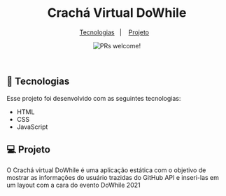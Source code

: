 
<h1 align="center">
  Crachá Virtual DoWhile
</h1>

<p align="center">
  <a href="#-tecnologias">Tecnologias</a>&nbsp;&nbsp;&nbsp;|&nbsp;&nbsp;&nbsp;
  <a href="#-projeto">Projeto</a>&nbsp;&nbsp;&nbsp;
</p>

<p align="center">
 <img src="https://user-images.githubusercontent.com/50973247/154134611-684aa405-4b2f-4d1d-bc76-e007945e8c17.png" alt="PRs welcome!" />
</p>

<br>

## 🚀 Tecnologias

Esse projeto foi desenvolvido com as seguintes tecnologias:

- HTML
- CSS
- JavaScript

## 💻 Projeto

O Crachá virtual DoWhile é uma aplicação estática com o objetivo de mostrar as informações do usuário trazidas do GitHub API e inseri-las em um layout com a cara do evento DoWhile 2021

